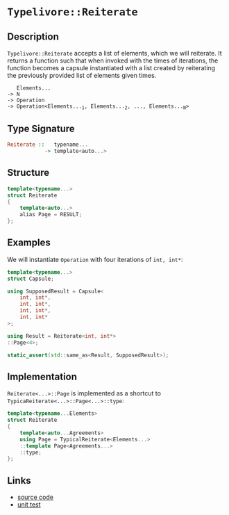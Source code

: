 <!-- Copyright 2024 Feng Mofan
SPDX-License-Identifier: Apache-2.0 -->

# `Typelivore::Reiterate`

## Description

`Typelivore::Reiterate` accepts a list of elements, which we will reiterate.
It returns a function such that when invoked with the times of iterations, the function becomes a capsule instantiated with a list created by reiterating the previously provided list of elements given times.
<pre><code>   Elements...
-> N
-> Operation
-> Operation&lt;Elements...<sub>1</sub>, Elements...<sub>2</sub>, ..., Elements...<sub>N</sub>&gt;</code></pre>

## Type Signature

```Haskell
Reiterate ::   typename...
            -> template<auto...>
```

## Structure

```C++
template<typename...>
struct Reiterate
{
    template<auto...>
    alias Page = RESULT;
};
```

## Examples

We will instantiate `Operation` with four iterations of `int, int*`:

```C++
template<typename...>
struct Capsule;

using SupposedResult = Capsule<
    int, int*,
    int, int*,
    int, int*,
    int, int*
>;

using Result = Reiterate<int, int*>
::Page<4>;

static_assert(std::same_as<Result, SupposedResult>);
```

## Implementation

`Reiterate<...>::Page` is implemented as a shortcut to `TypicaReiterate<...>::Page<...>::type`:

```C++
template<typename...Elements>
struct Reiterate
{
    template<auto...Agreements>
    using Page = TypicalReiterate<Elements...>
    ::template Page<Agreements...>
    ::type;
};
```

## Links

- [source code](../../../../conceptrodon/descend/typelivore/reiterate.hpp)
- [unit test](../../../../tests/unit/typelivore/reiterate.test.hpp)
